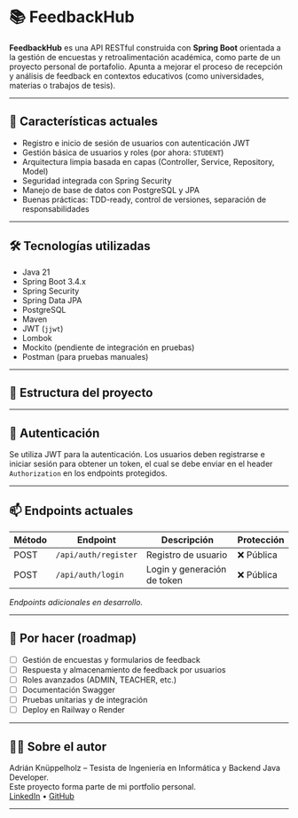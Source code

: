 # 📚 FeedbackHub

**FeedbackHub** es una API RESTful construida con **Spring Boot** orientada a la gestión de encuestas y retroalimentación académica, como parte de un proyecto personal de portafolio. Apunta a mejorar el proceso de recepción y análisis de feedback en contextos educativos (como universidades, materias o trabajos de tesis).

---

## 🚀 Características actuales

- Registro e inicio de sesión de usuarios con autenticación JWT
- Gestión básica de usuarios y roles (por ahora: `STUDENT`)
- Arquitectura limpia basada en capas (Controller, Service, Repository, Model)
- Seguridad integrada con Spring Security
- Manejo de base de datos con PostgreSQL y JPA
- Buenas prácticas: TDD-ready, control de versiones, separación de responsabilidades

---

## 🛠️ Tecnologías utilizadas

- Java 21
- Spring Boot 3.4.x
- Spring Security
- Spring Data JPA
- PostgreSQL
- Maven
- JWT (`jjwt`)
- Lombok
- Mockito (pendiente de integración en pruebas)
- Postman (para pruebas manuales)

---

## 📂 Estructura del proyecto


---

## 🔐 Autenticación

Se utiliza JWT para la autenticación. Los usuarios deben registrarse e iniciar sesión para obtener un token, el cual se debe enviar en el header `Authorization` en los endpoints protegidos.


---

## 📫 Endpoints actuales

| Método | Endpoint             | Descripción                | Protección |
|--------|----------------------|----------------------------|------------|
| POST   | `/api/auth/register` | Registro de usuario        | ❌ Pública |
| POST   | `/api/auth/login`    | Login y generación de token| ❌ Pública |

*Endpoints adicionales en desarrollo.*

---

## 📌 Por hacer (roadmap)

- [ ] Gestión de encuestas y formularios de feedback
- [ ] Respuesta y almacenamiento de feedback por usuarios
- [ ] Roles avanzados (ADMIN, TEACHER, etc.)
- [ ] Documentación Swagger
- [ ] Pruebas unitarias y de integración
- [ ] Deploy en Railway o Render

---

## 👨‍💻 Sobre el autor

Adrián Knüppelholz – Tesista de Ingeniería en Informática y Backend Java Developer.  
Este proyecto forma parte de mi portfolio personal.  
[LinkedIn](www.linkedin.com/in/adrian-knuppelholz) • [GitHub](https://github.com/AdrianKnu)

---
